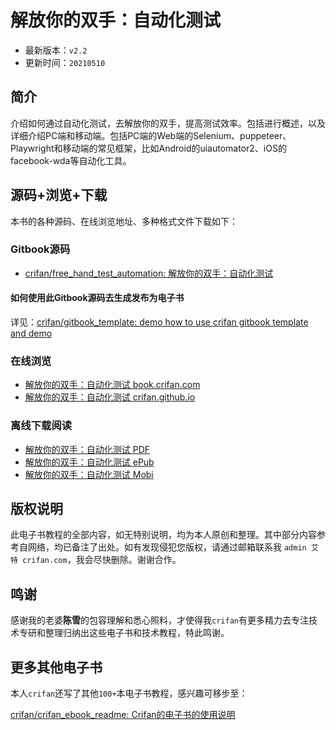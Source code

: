# 解放你的双手：自动化测试

* 最新版本：`v2.2`
* 更新时间：`20210510`

## 简介

介绍如何通过自动化测试，去解放你的双手，提高测试效率。包括进行概述，以及详细介绍PC端和移动端。包括PC端的Web端的Selenium、puppeteer、Playwright和移动端的常见框架，比如Android的uiautomator2、iOS的facebook-wda等自动化工具。

## 源码+浏览+下载

本书的各种源码、在线浏览地址、多种格式文件下载如下：

### Gitbook源码

* [crifan/free_hand_test_automation: 解放你的双手：自动化测试](https://github.com/crifan/free_hand_test_automation)

#### 如何使用此Gitbook源码去生成发布为电子书

详见：[crifan/gitbook_template: demo how to use crifan gitbook template and demo](https://github.com/crifan/gitbook_template)

### 在线浏览

* [解放你的双手：自动化测试 book.crifan.com](http://book.crifan.com/books/free_hand_test_automation/website)
* [解放你的双手：自动化测试 crifan.github.io](https://crifan.github.io/free_hand_test_automation/website)

### 离线下载阅读

* [解放你的双手：自动化测试 PDF](http://book.crifan.com/books/free_hand_test_automation/pdf/free_hand_test_automation.pdf)
* [解放你的双手：自动化测试 ePub](http://book.crifan.com/books/free_hand_test_automation/epub/free_hand_test_automation.epub)
* [解放你的双手：自动化测试 Mobi](http://book.crifan.com/books/free_hand_test_automation/mobi/free_hand_test_automation.mobi)

## 版权说明

此电子书教程的全部内容，如无特别说明，均为本人原创和整理。其中部分内容参考自网络，均已备注了出处。如有发现侵犯您版权，请通过邮箱联系我 `admin 艾特 crifan.com`，我会尽快删除。谢谢合作。

## 鸣谢

感谢我的老婆**陈雪**的包容理解和悉心照料，才使得我`crifan`有更多精力去专注技术专研和整理归纳出这些电子书和技术教程，特此鸣谢。

## 更多其他电子书

本人`crifan`还写了其他`100+`本电子书教程，感兴趣可移步至：

[crifan/crifan_ebook_readme: Crifan的电子书的使用说明](https://github.com/crifan/crifan_ebook_readme)
